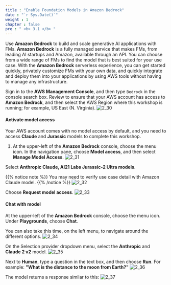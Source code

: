 ```yaml
---
title : "Enable Foundation Models in Amazon Bedrock"
date : "`r Sys.Date()`"
weight : 1
chapter : false
pre : " <b> 3.1 </b> "
---
```

Use **Amazon Bedrock** to build and scale generative AI applications with FMs. **Amazon Bedrock** is a fully managed service that makes FMs, from leading AI startups and Amazon, available through an API. You can choose from a wide range of FMs to find the model that is best suited for your use case. With the **Amazon Bedrock** serverless experience, you can get started quickly, privately customize FMs with your own data, and quickly integrate and deploy them into your applications by using AWS tools without having to manage any infrastructure.


Sign in to the **AWS Management Console**, and then type `Bedrock` in the console search box. Review to ensure that your AWS account has access to **Amazon Bedrock**, and then select the AWS Region where this workshop is running; for example, US East (N. Virginia).
   ![2_30](/images/2/2_30.png "Request Bedrock model access")

#### Activate model access

Your AWS account comes with no model access by default, and you need to access **Claude** and **Jurassic** models to complete this workshop.

1. At the upper-left of the **Amazon Bedrock** console, choose the menu icon. In the navigation pane, choose **Model access**, and then select **Manage Model Access**.
   ![2_31](/images/2/2_31.png "Request Bedrock model access")

Select **Anthropic Claude, AI21 Labs Jurassic-2 Ultra models**.

{{% notice note %}}
You may need to verify use case detail with Amazon Claude model.
{{% /notice %}}
   ![2_32](/images/2/2_32.png "Request Bedrock model access")

Choose **Request model access**.
   ![2_33](/images/2/2_33.png "Request Bedrock model access")

#### Chat with model

At the upper-left of the **Amazon Bedrock** console, choose the menu icon. Under **Playgrounds**, choose **Chat**.

You can also take this time, on the left menu, to navigate around the different options.
   ![2_34](/images/2/2_34.png "Select Bedrock model access")

On the Selection provider dropdown menu, select the **Anthropic** and **Claude 2 v2** model.
   ![2_35](/images/2/2_35.png "Select Bedrock model access")


Next to **Human**, type a question in the text box, and then choose **Run**. For example: **"What is the distance to the moon from Earth?"**
   ![2_36](/images/2/2_36.png "Select Bedrock model access")

The model returns a response similar to this:
   ![2_37](/images/2/2_37.png "Select Bedrock model access")
